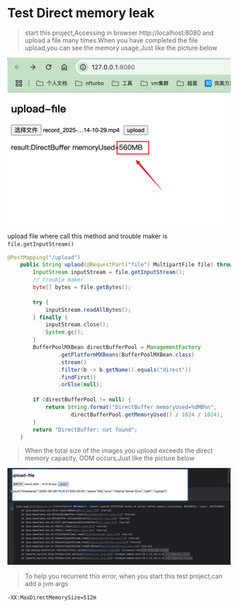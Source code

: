 # Test Direct memory leak

> start this project,Accessing in browser  http://localhost:8080 and upload a file many times.When you have completed the file upload,you can see the memory usage,Just like the picture below

![img.png](img.png)
upload file where call this method and trouble maker is `file.getInputStream()`
```java
@PostMapping("/upload")
    public String uplaod(@RequestPart("file") MultipartFile file) throws IOException {
        InputStream inputStream = file.getInputStream();
        // trouble maker
        byte[] bytes = file.getBytes();

        try {
            inputStream.readAllBytes();
        } finally {
            inputStream.close();
            System.gc();
        }
        BufferPoolMXBean directBufferPool = ManagementFactory
                .getPlatformMXBeans(BufferPoolMXBean.class)
                .stream()
                .filter(b -> b.getName().equals("direct"))
                .findFirst()
                .orElse(null);

        if (directBufferPool != null) {
            return String.format("DirectBuffer memoryUsed=%dMB%n",
                    directBufferPool.getMemoryUsed() / 1024 / 1024);
        }
        return "DirectBuffer: not found";
    }
```


> When the total size of the images you upload exceeds the direct memory capacity, OOM occurs,Just like the picture below

![img_1.png](img_1.png)

> To help you recurrent this error, when you start this test project,can add a jvm args
```
-XX:MaxDirectMemorySize=512m
```

